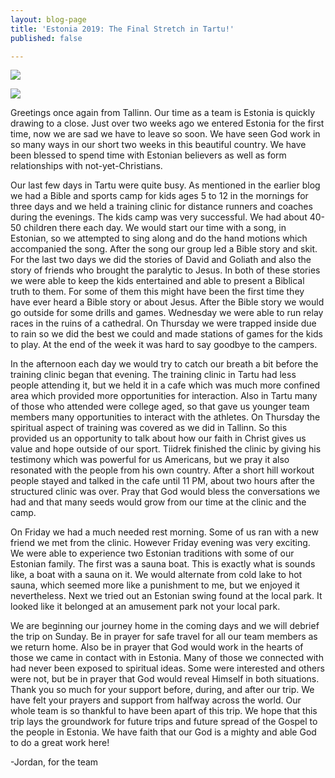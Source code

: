 ```yaml
---
layout: blog-page
title: 'Estonia 2019: The Final Stretch in Tartu!'
published: false

---
```

![](https://apis.mail.yahoo.com/ws/v3/mailboxes/@.id==VjN-2Hh35oyb2AzePpt4Efj84DbVGwKE8NDd3mSjehKpEFA8nqknBePzu-nBrpYmT3g5PXek0k-qngmDg48dp3g6IQ/messages/@.id==AHMsorAddmVJXROI3wNjMLO8mRQ/content/parts/@.id==3/thumbnail?appId=YMailNorrin)

![](https://apis.mail.yahoo.com/ws/v3/mailboxes/@.id==VjN-2Hh35oyb2AzePpt4Efj84DbVGwKE8NDd3mSjehKpEFA8nqknBePzu-nBrpYmT3g5PXek0k-qngmDg48dp3g6IQ/messages/@.id==AHMsorAddmVJXROI3wNjMLO8mRQ/content/parts/@.id==4/thumbnail?appId=YMailNorrin)

Greetings once again from Tallinn. Our time as a team is Estonia is quickly drawing to a close. Just over two weeks ago we entered Estonia for the first time, now we are sad we have to leave so soon. We have seen God work in so many ways in our short two weeks in this beautiful country. We have been blessed to spend time with Estonian believers as well as form relationships with not-yet-Christians.   
  
Our last few days in Tartu were quite busy. As mentioned in the earlier blog we had a Bible and sports camp for kids ages 5 to 12 in the mornings for three days and we held a training clinic for distance runners and coaches during the evenings. The kids camp was very successful. We had about 40-50 children there each day. We would start our time with a song, in Estonian, so we attempted to sing along and do the hand motions which accompanied the song. After the song our group led a Bible story and skit. For the last two days we did the stories of David and Goliath and also the story of friends who brought the paralytic to Jesus. In both of these stories we were able to keep the kids entertained and able to present a Biblical truth to them. For some of them this might have been the first time they have ever heard a Bible story or about Jesus. After the Bible story we would go outside for some drills and games. Wednesday we were able to run relay races in the ruins of a cathedral. On Thursday we were trapped inside due to rain so we did the best we could and made stations of games for the kids to play. At the end of the week it was hard to say goodbye to the campers.   
  
In the afternoon each day we would try to catch our breath a bit before the training clinic began that evening. The training clinic in Tartu had less people attending it, but we held it in a cafe which was much more confined area which provided more opportunities for interaction. Also in Tartu many of those who attended were college aged, so that gave us younger team members many opportunities to interact with the athletes. On Thursday the spiritual aspect of training was covered as we did in Tallinn. So this provided us an opportunity to talk about how our faith in Christ gives us value and hope outside of our sport. Tiidrek finished the clinic by giving his testimony which was powerful for us Americans, but we pray it also resonated with the people from his own country. After a short hill workout people stayed and talked in the cafe until 11 PM, about two hours after the structured clinic was over. Pray that God would bless the conversations we had and that many seeds would grow from our time at the clinic and the camp.   
  
On Friday we had a much needed rest morning. Some of us ran with a new friend we met from the clinic. However Friday evening was very exciting. We were able to experience two Estonian traditions with some of our Estonian family. The first was a sauna boat. This is exactly what is sounds like, a boat with a sauna on it. We would alternate from cold lake to hot sauna, which seemed more like a punishment to me, but we enjoyed it nevertheless. Next we tried out an Estonian swing found at the local park. It looked like it belonged at an amusement park not your local park.   
  
We are beginning our journey home in the coming days and we will debrief the trip on Sunday. Be in prayer for safe travel for all our team members as we return home. Also be in prayer that God would work in the hearts of those we came in contact with in Estonia. Many of those we connected with had never been exposed to spiritual ideas. Some were interested and others were not, but be in prayer that God would reveal Himself in both situations. Thank you so much for your support before, during, and after our trip. We have felt your prayers and support from halfway across the world. Our whole team is so thankful to have been apart of this trip. We hope that this trip lays the groundwork for future trips and future spread of the Gospel to the people in Estonia. We have faith that our God is a mighty and able God to do a great work here!   
  
\-Jordan, for the team